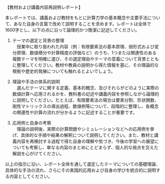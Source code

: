 【教材および講義内容再説明レポート】

本レポートでは、講義および教材をもとに計算力学の基本概念や主要手法について、あなた自身の言葉で改めて説明することを求めます。レポートは全体で1600字とし、以下の点に沿って論理的かつ簡潔に記述してください。

1. テーマの選定と背景の整理  
　授業中に取り扱われた内容（例：有限要素法の基本原理、弱形式および変分原理、数値積分や計算精度の評価など）のうち、1つまたは関連性のある複数テーマを明確に選び、その選定理由やテーマの意義について背景とともに整理してください。教材や教員の説明から得た情報を基に、その理論的な根拠や歴史的発展についても触れるとよいでしょう。

2. 理論や手法の体系的説明  
　選んだテーマに関する定義、基本的概念、及びそれらがどのように実際の数値計算へ応用されるかを、教科書の記述や講義内容を参照しながら論理的に説明してください。たとえば、有限要素法の場合は要素分割、形状関数、剛性マトリックスの導出過程、数値例等について、段階的に整理し、各概念の関連性や計算の流れが分かるように記述することが重要です。

3. 応用例と自身の考察  
　理論の説明後、実際の計算問題やシミュレーションなどへの応用例を挙げ、具体的な手順や結果の解釈について説明してください。また、教材と講義内容を再検討する過程で得た自身の理解や気づき、今後の学習への展望についても考察し、単なる内容のまとめにとどまらず、個人的な視点を交えた解説を心がけてください。

以上の指示に沿い、レポート全体を通して選定したテーマについての基礎理論、具体的な手法の流れ、さらにその実践的応用および自身の学びを統合的に説明する内容としてください。